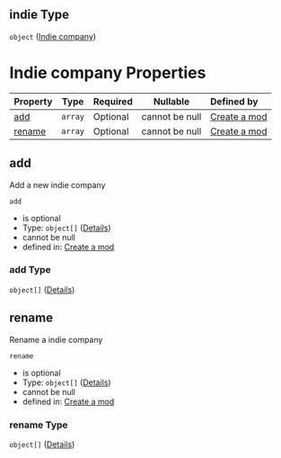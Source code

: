 ## indie Type

`object` ([Indie company](generic-properties-indie-company.md))

# Indie company Properties

| Property          | Type    | Required | Nullable       | Defined by                                                                                                                                                |
| :---------------- | ------- | -------- | -------------- | :-------------------------------------------------------------------------------------------------------------------------------------------------------- |
| [add](#add)       | `array` | Optional | cannot be null | [Create a mod](generic-properties-indie-company-properties-add.md "http&#x3A;//www.city-game-studio.com/mod.json#/properties/indie/properties/add")       |
| [rename](#rename) | `array` | Optional | cannot be null | [Create a mod](generic-properties-indie-company-properties-rename.md "http&#x3A;//www.city-game-studio.com/mod.json#/properties/indie/properties/rename") |

## add

Add a new indie company


`add`

-   is optional
-   Type: `object[]` ([Details](generic-properties-indie-company-properties-add-items.md))
-   cannot be null
-   defined in: [Create a mod](generic-properties-indie-company-properties-add.md "http&#x3A;//www.city-game-studio.com/mod.json#/properties/indie/properties/add")

### add Type

`object[]` ([Details](generic-properties-indie-company-properties-add-items.md))

## rename

Rename a indie company


`rename`

-   is optional
-   Type: `object[]` ([Details](generic-properties-indie-company-properties-rename-items.md))
-   cannot be null
-   defined in: [Create a mod](generic-properties-indie-company-properties-rename.md "http&#x3A;//www.city-game-studio.com/mod.json#/properties/indie/properties/rename")

### rename Type

`object[]` ([Details](generic-properties-indie-company-properties-rename-items.md))
